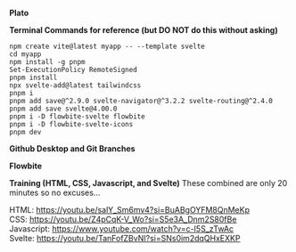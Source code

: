 **Plato**

**Terminal Commands for reference (but DO NOT do this without asking)**

```
npm create vite@latest myapp -- --template svelte
cd myapp
npm install -g pnpm
Set-ExecutionPolicy RemoteSigned
pnpm install
npx svelte-add@latest tailwindcss
pnpm i
pnpm add save@^2.9.0 svelte-navigator@^3.2.2 svelte-routing@^2.4.0
pnpm add save svelte@4.00.0
pnpm i -D flowbite-svelte flowbite
pnpm i -D flowbite-svelte-icons
pnpm dev
```

**Github Desktop and Git Branches**

**Flowbite**

**Training (HTML, CSS, Javascript, and Svelte)**
These combined are only 20 minutes so no excuses...


HTML: https://youtu.be/salY_Sm6mv4?si=BuABgOYFM8QnMeKp <br />
CSS: https://youtu.be/Z4pCqK-V_Wo?si=S5e3A_Dnm2S80fBe <br />
Javascript: https://www.youtube.com/watch?v=c-I5S_zTwAc <br />
Svelte: https://youtu.be/TanFofZBvNI?si=SNs0im2dqQHxEXKP 

